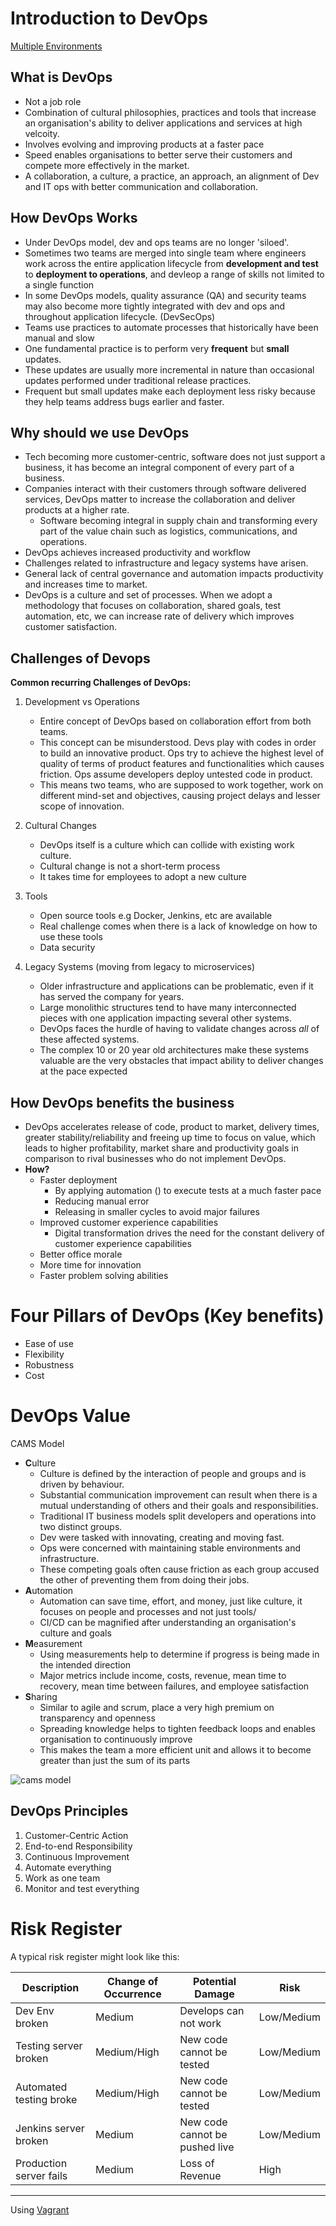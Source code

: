 # Introduction to DevOps

[Multiple Environments](multiple_environments.md)

## What is DevOps 
- Not a job role 
- Combination of cultural philosophies, practices and tools that increase an organisation's ability to deliver applications and services at high velcoity.
- Involves evolving and improving products at a faster pace 
- Speed enables organisations to better serve their customers and compete more effectively in the market.
- A collaboration, a culture, a practice, an approach, an alignment of Dev and IT ops with better communication and collaboration. 

## How DevOps Works
- Under DevOps model, dev and ops teams are no longer 'siloed'.
- Sometimes two teams are merged into single team where engineers work across the entire application lifecycle from **development and test** to **deployment to operations**, and devleop a range of skills not limited to a single function
- In some DevOps models, quality assurance (QA) and security teams may also become more tightly integrated with dev and ops and throughout application lifecycle. (DevSecOps)
- Teams use practices to automate processes that historically have been manual and slow
- One fundamental practice is to perform very **frequent** but **small** updates.
- These updates are usually more incremental in nature than occasional updates performed under traditional release practices. 
- Frequent but small updates make each deployment less risky because they help teams address bugs earlier and faster.

## Why should we use DevOps
- Tech becoming more customer-centric, software does not just support a business, it has become an integral component of every part of a business.
- Companies interact with their customers through software delivered services, DevOps matter to increase the collaboration and deliver products at a higher rate.
    - Software becoming integral in supply chain and transforming every part of the value chain such as logistics, communications, and operations.
- DevOps achieves increased productivity and workflow
- Challenges related to infrastructure and legacy systems have arisen. 
- General lack of central governance and automation impacts productivity and increases time to market. 
- DevOps is a culture and set of processes. When we adopt a methodology that focuses on collaboration, shared goals, test automation, etc, we can increase rate of delivery which improves customer satisfaction.

## Challenges of Devops

**Common recurring Challenges of DevOps:**
1. Development vs Operations 
    - Entire concept of DevOps based on collaboration effort from both teams.
    - This concept can be misunderstood. Devs play with codes in order to build an innovative product. Ops try to achieve the highest level of quality of terms of product features and functionalities which causes friction. Ops assume developers deploy untested code in product. 
    - This means two teams, who are supposed to work together, work on different mind-set and objectives, causing project delays and lesser scope of innovation.

2. Cultural Changes
    - DevOps itself is a culture which can collide with existing work culture. 
    - Cultural change is not a short-term process
    - It takes time for employees to adopt a new culture 
    
3. Tools
    - Open source tools e.g Docker, Jenkins, etc are available 
    - Real challenge comes when there is a lack of knowledge on how to use these tools
    - Data security 

4. Legacy Systems (moving from legacy to microservices)
    - Older infrastructure and applications can be problematic, even if it has served the company for years.
    - Large monolithic structures tend to have many interconnected pieces with one application impacting several other systems.
    - DevOps faces the hurdle of having to validate changes across *all* of these affected systems.
    - The complex 10 or 20 year old architectures make these systems valuable are the very obstacles that impact ability to deliver changes at the pace expected
    
## How DevOps benefits the business 
- DevOps accelerates release of code, product to market, delivery times, greater stability/reliability and freeing up time to focus on value, which leads to higher profitability, market share and productivity goals in comparison to rival businesses who do not implement DevOps.
- **How?**
    - Faster deployment
        - By applying automation () to execute tests at a much faster pace
        - Reducing manual error
        - Releasing in smaller cycles to avoid major failures
    - Improved customer experience capabilities
        - Digital transformation drives the need for the constant delivery of customer experience capabilities 
    - Better office morale
    - More time for innovation
    - Faster problem solving abilities
    
# Four Pillars of DevOps (Key benefits)
- Ease of use
- Flexibility 
- Robustness
- Cost

# DevOps Value 
CAMS Model
- **C**ulture
    - Culture is defined by the interaction of people and groups and is driven by behaviour. 
    - Substantial communication improvement can result when there is a mutual understanding of others and their goals and responsibilities. 
    - Traditional IT business models split developers and operations into two distinct groups.
    - Dev were tasked with innovating, creating and moving fast.
    - Ops were concerned with maintaining stable environments and infrastructure. 
    - These competing goals often cause friction as each group accused the other of preventing them from doing their jobs.
- **A**utomation
    - Automation can save time, effort, and money, just like culture, it focuses on people and processes and not just tools/
    - CI/CD can be magnified after understanding an organisation's culture and goals
- **M**easurement
    - Using measurements help to determine if progress is being made in the intended direction
    - Major metrics include income, costs, revenue, mean time to recovery, mean time between failures, and employee satisfaction
- **S**haring
    - Similar to agile and scrum, place a very high premium on transparency and openness
    - Spreading knowledge helps to tighten feedback loops and enables organisation to continuously improve
    - This makes the team a more efficient unit and allows it to become greater than just the sum of its parts

<img src="https://shadow-soft.com/wp-content/uploads/2017/07/implementing-devops.png" alt='cams model'>

## DevOps Principles
1. Customer-Centric Action
2. End-to-end Responsibility
3. Continuous Improvement
4. Automate everything
5. Work as one team
6. Monitor and test everything

# Risk Register
A typical risk register might look like this:

**Description**|**Change of Occurrence**|**Potential Damage**|**Risk**
-----|------|-----|-----
Dev Env broken| Medium|Develops can not work|Low/Medium
Testing server broken| Medium/High| New code cannot be tested| Low/Medium
Automated testing broke|Medium/High| New code cannot be tested| Low/Medium
Jenkins server broken|Medium|New code cannot be pushed live|Low/Medium
Production server fails|Medium|Loss of Revenue|High 

---

Using [Vagrant](https://github.com/naistangz/Technical_Training/tree/master/docs/Week7_VM)


